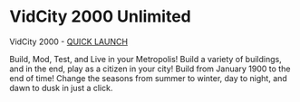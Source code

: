 VidCity 2000 Unlimited
======================

VidCity 2000 - [QUICK LAUNCH](http://avixsoft.github.io/vidcity2000/)<br>

Build, Mod, Test, and Live in your Metropolis! Build a variety of buildings, and in the end, play as a citizen in your city! Build from January 1900 to the end of time! Change the seasons from summer to winter, day to night, and dawn to dusk in just a click.

